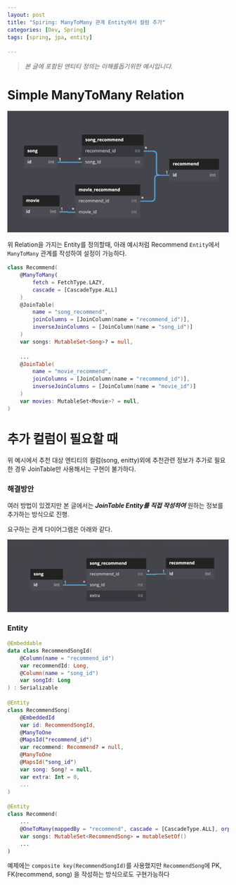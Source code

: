 ```yaml
---
layout: post
title: "Spiring: ManyToMany 관계 Entity에서 컬럼 추가"
categories: [Dev, Spring]
tags: [spring, jpa, entity]

---
```


> *본 글에 포함된 엔티티 정의는 이해를돕기위한 예시입니다.*
>

# Simple ManyToMany Relation

![simple](/assets/img/220701_1_1.png)

위 Relation을 가지는 Entity를 정의할때, 아래 예시처럼 Recommend `Entity`에서 `ManyToMany` 관계를 작성하여 설정이 가능하다.

```kotlin
class Recommend(
    @ManyToMany(
        fetch = FetchType.LAZY,
        cascade = [CascadeType.ALL]
    )
    @JoinTable(
        name = "song_recommend",
        joinColumns = [JoinColumn(name = "recommend_id")],
        inverseJoinColumns = [JoinColumn(name = "song_id")]
    )
    var songs: MutableSet<Song>? = null,

    ...
    @JoinTable(
        name = "movie_recommend",
        joinColumns = [JoinColumn(name = "recommend_id")],
        inverseJoinColumns = [JoinColumn(name = "movie_id")]
    )
    var movies: MutableSet<Movie>? = null,
)
```

# 추가 컬럼이 필요할 때

위 예시에서 추천 대상 엔티티의 컬럼(song, enitty)외에 추천관련 정보가 추가로 필요한 경우 JoinTable만 사용해서는 구현이 불가하다.

### 해결방안

여러 방법이 있겠지만 본 글에서는 ***JoinTable Entity를 직접 작성하여*** 원하는 정보를 추가하는 방식으로 진행.

요구하는 관계 다이어그램은 아래와 같다.

![extra](/assets/img/220701_1_2.png)

### Entity

```kotlin
@Embeddable
data class RecommendSongId(
    @Column(name = "recommend_id")
    var recommendId: Long,
    @Column(name = "song_id")
    var songId: Long
) : Serializable

@Entity
class RecommendSong(
    @EmbeddedId
    var id: RecommendSongId,
    @ManyToOne
    @MapsId("recommend_id")
    var recommend: Recommend? = null,
    @ManyToOne
    @MapsId("song_id")
    var song: Song? = null,
    var extra: Int = 0,
    ...
)

@Entity
class Recommend(
    ...
    @OneToMany(mappedBy = "recommend", cascade = [CascadeType.ALL], orphanRemoval = true)
    var songs: MutableSet<RecommendSong> = mutableSetOf()
    ...
)
```

예제에는 `composite key(RecommendSongId)`를 사용했지만 `RecommendSong`에 PK, FK(recommend, song) 을 작성하는 방식으로도 구현가능하다
